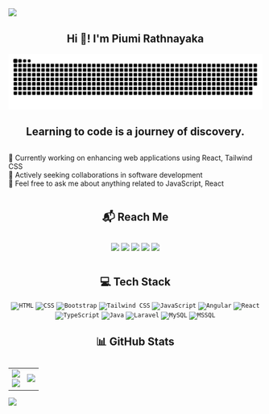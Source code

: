  <!-- horizontal divider (gradient) --> 
<img src="https://user-images.githubusercontent.com/73097560/115834477-dbab4500-a447-11eb-908a-139a6edaec5c.gif">

<!-- title --> 
<h2 align="center">Hi 👋! I'm Piumi Rathnayaka</h2> 

<!-- snake animation --> 
<div align="center">
  <a href="https://github.com/Piumir3"> 
    <img src="https://raw.githubusercontent.com/psnwd/psnwd/1ca53178f6deca37158f3b18b2288cb4cb4a82fa/grid-snake.svg" alt="snake animation" />
  </a> 
</div>

<!-- subtitle --> 
<div id="user-content-toc" align="center"> 
  <summary><h2 style="display: inline-block">Learning to code is a journey of discovery.</h2></summary>
</div>

<!-- introduction --> 
<p align="left"> 
  🔭 Currently working on enhancing web applications using React, Tailwind CSS <br> 
  🤝 Actively seeking collaborations in software development <br> 
  💬 Feel free to ask me about anything related to JavaScript, React <br> 
   
</p>

<!-- Reach Me --> 
<div id="user-content-toc" align="center"> 
  <summary><h2 style="display: inline-block">📬 Reach Me</h2></summary>
</div>

<p align="center">
  <a href="mailto:piumir52@gmail.com"><img src="https://img.shields.io/badge/Gmail-red?style=for-the-badge&logo=gmail&logoColor=white"/></a>
  <a href="https://linkedin.com/in/piumi-rathnayaka" target="_blank"><img src="https://img.shields.io/badge/LinkedIn-blue?style=for-the-badge&logo=linkedin&logoColor=white" /></a>
  <a href="https://github.com/Piumir3" target="_blank"><img src="https://img.shields.io/badge/GitHub-black?style=for-the-badge&logo=github&logoColor=white" /></a>
  <a href="https://www.hackerrank.com/Piumir4" target="_blank"><img src="https://img.shields.io/badge/HackerRank-green?style=for-the-badge&logo=hackerrank&logoColor=white" /></a>
  <a href="https://medium.com/@piumir4" target="_blank"><img src="https://img.shields.io/badge/Medium-black?style=for-the-badge&logo=medium&logoColor=white" /></a>
</p>

<!-- Tech Stack --> 
<div id="user-content-toc" align="center"> 
  <summary><h2 style="display: inline-block">💻 Tech Stack</h2></summary>
</div>

<div align="center">
  <code><img width="50" src="https://user-images.githubusercontent.com/25181517/192158954-f88b5814-d510-4564-b285-dff7d6400dad.png" alt="HTML" title="HTML"/></code>
  <code><img width="50" src="https://user-images.githubusercontent.com/25181517/183898674-75a4a1b1-f960-4ea9-abcb-637170a00a75.png" alt="CSS" title="CSS"/></code>
  <code><img width="50" src="https://user-images.githubusercontent.com/25181517/183898054-b3d693d4-dafb-4808-a509-bab54cf5de34.png" alt="Bootstrap" title="Bootstrap"/></code>
  <code><img width="50" src="https://user-images.githubusercontent.com/25181517/202896760-337261ed-ee92-4979-84c4-d4b829c7355d.png" alt="Tailwind CSS" title="Tailwind CSS"/></code>
  <code><img width="50" src="https://user-images.githubusercontent.com/25181517/117447155-6a868a00-af3d-11eb-9cfe-245df15c9f3f.png" alt="JavaScript" title="JavaScript"/></code>
  <code><img width="50" src="https://user-images.githubusercontent.com/25181517/183890595-779a7e64-3f43-4634-bad2-eceef4e80268.png" alt="Angular" title="Angular"/></code>
  <code><img width="50" src="https://user-images.githubusercontent.com/25181517/183897015-94a058a6-b86e-4e42-a37f-bf92061753e5.png" alt="React" title="React"/></code>
  <code><img width="50" src="https://user-images.githubusercontent.com/25181517/183890598-19a0ac2d-e88a-4005-a8df-1ee36782fde1.png" alt="TypeScript" title="TypeScript"/></code>
  <code><img width="50" src="https://user-images.githubusercontent.com/25181517/117201156-9a724800-adec-11eb-9a9d-3cd0f67da4bc.png" alt="Java" title="Java"/></code>
  <code><img width="50" src="https://github.com/marwin1991/profile-technology-icons/assets/25181517/afcf1c98-544e-41fb-bf44-edba5e62809a" alt="Laravel" title="Laravel"/></code>
  <code><img width="50" src="https://user-images.githubusercontent.com/25181517/183896128-ec99105a-ec1a-4d85-b08b-1aa1620b2046.png" alt="MySQL" title="MySQL"/></code>
  <code><img width="50" src="https://github.com/marwin1991/profile-technology-icons/assets/19180175/3b371807-db7c-45b4-8720-c0cfc901680a" alt="MSSQL" title="MSSQL"/></code>
</div>

<!-- GitHub Stats --> 
<div id="user-content-toc" align="center"> 
  <summary><h2 style="display: inline-block">📊 GitHub Stats</h2></summary>
</div>

<table align="center">
  <tr border="none">
    <td width="50%" align="center"> 
      <img src="https://github-readme-stats.vercel.app/api?username=Piumir3&theme=merko&show_icons=true&count_private=true" /> 
      <br> 
      <img src="https://github-readme-streak-stats.herokuapp.com/?user=Piumir3&theme=merko" /> 
    </td>
    <td width="50%" align="center"> 
      <img src="https://github-readme-stats.vercel.app/api/top-langs/?username=Piumir3&layout=donut&theme=merko" /> 
    </td>
  </tr>
</table>

 

<!-- horizontal divider (gradient) --> 
<img src="https://user-images.githubusercontent.com/73097560/115834477-dbab4500-a447-11eb-908a-139a6edaec5c.gif">
